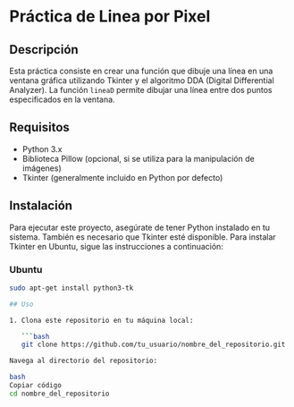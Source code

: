 # Práctica de Linea por Pixel

## Descripción

Esta práctica consiste en crear una función que dibuje una línea en una ventana gráfica utilizando Tkinter y el algoritmo DDA (Digital Differential Analyzer). La función `lineaD` permite dibujar una línea entre dos puntos especificados en la ventana.

## Requisitos

- Python 3.x
- Biblioteca Pillow (opcional, si se utiliza para la manipulación de imágenes)
- Tkinter (generalmente incluido en Python por defecto)

## Instalación

Para ejecutar este proyecto, asegúrate de tener Python instalado en tu sistema. También es necesario que Tkinter esté disponible. Para instalar Tkinter en Ubuntu, sigue las instrucciones a continuación:

### Ubuntu

```bash
sudo apt-get install python3-tk

## Uso

1. Clona este repositorio en tu máquina local:

   ```bash
   git clone https://github.com/tu_usuario/nombre_del_repositorio.git

Navega al directorio del repositorio:

bash
Copiar código
cd nombre_del_repositorio